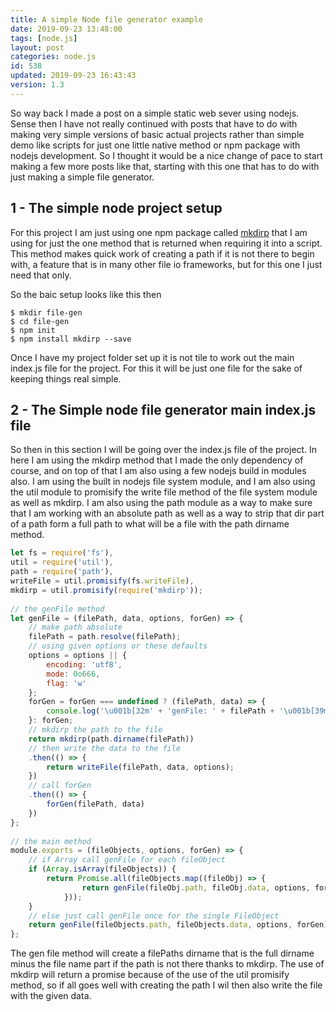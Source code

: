 ```yaml
---
title: A simple Node file generator example
date: 2019-09-23 13:48:00
tags: [node.js]
layout: post
categories: node.js
id: 538
updated: 2019-09-23 16:43:43
version: 1.3
---
```


So way back I made a post on a simple static web sever using nodejs. Sense then I have not really continued with posts that have to do with making very simple versions of basic actual projects rather than simple demo like scripts for just one little native method or npm package with nodejs development. So I thought it would be a nice change of pace to start making a few more posts like that, starting with this one that has to do with just making a simple file generator.

<!-- more -->

## 1 - The simple node project setup

For this project I am just using one npm package called [mkdirp](/2017/11/14/nodejs-mkdirp) that I am using for just the one method that is returned when requiring it into a script. This method makes quick work of creating a path if it is not there to begin with, a feature that is in many other file io frameworks, but for this one I just need that only.

So the baic setup looks like this then

```
$ mkdir file-gen
$ cd file-gen
$ npm init
$ npm install mkdirp --save
```

Once I have my project folder set up it is not tile to work out the main index.js file for the project. For this it will be just one file for the sake of keeping things real simple.

## 2 - The Simple node file generator main index.js file

So then in this section I will be going over the index.js file of the project. In here I am using the mkdirp method that I made the only dependency of course, and on top of that I am also using a few nodejs build in modules also. I am using the built in nodejs file system module, and I am also using the util module to promisify the write file method of the file system module as well as mkdirp. I am also using the path module as a way to make sure that I am working with an absolute path as well as a way to strip that dir part of a path form a full path to what will be a file with the path dirname method.

```js
let fs = require('fs'),
util = require('util'),
path = require('path'),
writeFile = util.promisify(fs.writeFile),
mkdirp = util.promisify(require('mkdirp'));
 
// the genFile method
let genFile = (filePath, data, options, forGen) => {
    // make path absolute
    filePath = path.resolve(filePath);
    // using given options or these defaults
    options = options || {
        encoding: 'utf8',
        mode: 0o666,
        flag: 'w'
    };
    forGen = forGen === undefined ? (filePath, data) => {
        console.log('\u001b[32m' + 'genFile: ' + filePath + '\u001b[39m');
    }: forGen;
    // mkdirp the path to the file
    return mkdirp(path.dirname(filePath))
    // then write the data to the file
    .then(() => {
        return writeFile(filePath, data, options);
    })
    // call forGen
    .then(() => {
        forGen(filePath, data)
    })
};
 
// the main method
module.exports = (fileObjects, options, forGen) => {
    // if Array call genFile for each fileObject
    if (Array.isArray(fileObjects)) {
        return Promise.all(fileObjects.map((fileObj) => {
                return genFile(fileObj.path, fileObj.data, options, forGen);
            }));
    }
    // else just call genFile once for the single FileObject
    return genFile(fileObjects.path, fileObjects.data, options, forGen)
};
```

The gen file method will create a filePaths dirname that is the full dirname minus the file name part if the path is not there thanks to mkdirp. The use of mkdirp will return a promise because of the use of the util promisify method, so if all goes well with creating the path I wil then also write the file with the given data.